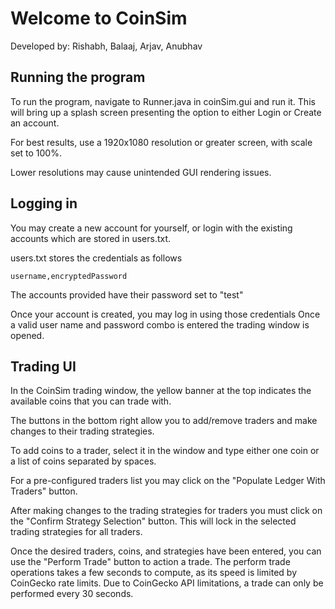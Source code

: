 
# Welcome to CoinSim
Developed by: Rishabh, Balaaj, Arjav, Anubhav 


## Running the program
To run the program, navigate to Runner.java in coinSim.gui and run it. 
This will bring up a splash screen presenting the option to either Login or Create an account.


For best results, use a 1920x1080 resolution or greater screen, with scale set to 100%.


Lower resolutions may cause unintended GUI rendering issues.

## Logging in
You may create a new account for yourself, or login with the existing accounts which are stored in users.txt.


users.txt stores the credentials as follows

	username,encryptedPassword
	
The accounts provided have their password set to "test"


Once your account is created, you may log in using those credentials
Once a valid user name and password combo is entered the trading window is opened.

## Trading UI
In the CoinSim trading window, the yellow banner at the top indicates the available coins that you can trade with.


The buttons in the bottom right allow you to add/remove traders and make changes to their trading strategies.


To add coins to a trader, select it in the window and type either one coin or a list of coins separated by spaces.


For a pre-configured traders list you may click on the "Populate Ledger With Traders" button.


After making changes to the trading strategies for traders you must click on the "Confirm Strategy Selection" button. This will lock in the selected trading strategies for all traders.

  
Once the desired traders, coins, and strategies have been entered, you can use the "Perform Trade" button to action a trade. The perform trade operations takes a few seconds to compute, as its speed is limited by CoinGecko rate limits.
Due to CoinGecko API limitations, a trade can only be performed every 30 seconds.
